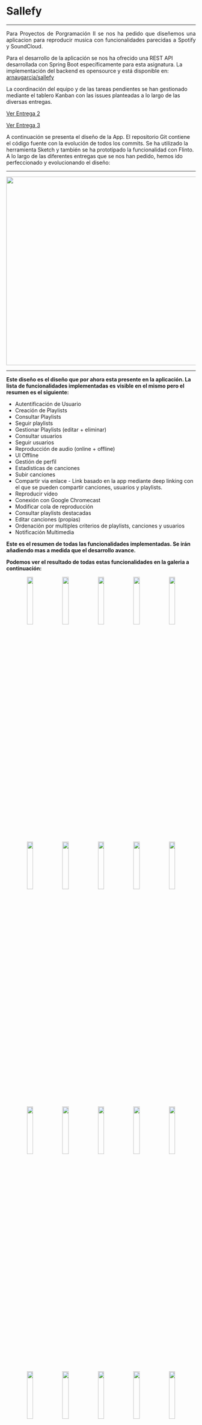 # Sallefy

-------------

<p align="justify">
Para Proyectos de Porgramación II se nos ha pedido que diseñemos una aplicacion para reproducir musica con funcionalidades parecidas a Spotify y SoundCloud. 

Para el desarrollo de la aplicación se nos ha ofrecido una REST API desarrollada con Spring Boot específicamente para esta asignatura. La implementación del backend es opensource y está disponible en: [arnaugarcia/sallefy](https://github.com/arnaugarcia/sallefy) 

La coordinación del equipo y de las tareas pendientes se han gestionado mediante el tablero Kanban con las issues planteadas a lo largo de las diversas entregas.

[Ver Entrega 2](https://github.com/VXGamez/Sallefy/projects/1) 

[Ver Entrega 3](https://github.com/VXGamez/Sallefy/projects/2) 
 
A continuación se presenta el diseño de la App. El  repositorio Git  contiene el código fuente  con la evolución de todos los commits.  Se ha utilizado la herramienta Sketch y  también se ha prototipado la funcionalidad con Flinto. A lo largo de las diferentes entregas que se nos han pedido, hemos ido perfeccionado y evolucionando el diseño:
</p>

-------------

<p align="center">
  <img src="https://user-images.githubusercontent.com/48185184/77230548-47f8ac80-6b95-11ea-995f-fb809f6d74b1.png" data-canonical-src="https://user-images.githubusercontent.com/48185184/77230548-47f8ac80-6b95-11ea-995f-fb809f6d74b1.png" width="580" height="500" />
</p>

-------------

**Este diseño es el diseño que por ahora esta presente en la aplicación. La lista de funcionalidades implementadas es visible en el mismo pero el resumen es el siguiente:**
* Autentificación de Usuario
* Creación de Playlists
* Consultar Playlists
* Seguir playlists
* Gestionar Playlists (editar + eliminar)
* Consultar usuarios
* Seguir usuarios
* Reproducción de audio (online + offline)
* UI Offline
* Gestión de perfil
* Estadisticas de canciones
* Subir canciones
* Compartir via enlace - Link basado en la app mediante deep linking con el que se pueden compartir canciones, usuarios y playlists.
* Reproducir video
* Conexión con Google Chromecast
* Modificar cola de reproducción
* Consultar playlists destacadas
* Editar canciones (propias)
* Ordenación por multiples criterios de playlists, canciones y usuarios
* Notificación Multimedia

**Este es el resumen de todas las funcionalidades implementadas. Se irán añadiendo mas a medida que el desarrollo avance.**


**Podemos ver el resultado de todas estas funcionalidades en la galeria a continuación:**
<p align="center">
<img src="https://user-images.githubusercontent.com/48185184/82435842-32203e80-9a95-11ea-97bd-73a0651268c2.png" width="18%"></img> <img src="https://user-images.githubusercontent.com/48185184/82435850-351b2f00-9a95-11ea-8532-f786458bd521.png" width="18%"></img> <img src="https://user-images.githubusercontent.com/48185184/82435858-364c5c00-9a95-11ea-8b58-efeb9b0a51b9.png" width="18%"></img> <img src="https://user-images.githubusercontent.com/48185184/82435862-36e4f280-9a95-11ea-9d18-4d219692041a.png" width="18%"></img> <img src="https://user-images.githubusercontent.com/48185184/82435865-377d8900-9a95-11ea-81e7-2cff9f1d6136.png" width="18%"></img> <img src="https://user-images.githubusercontent.com/48185184/82436927-db1b6900-9a96-11ea-8be4-b1945320d137.png" width="18%"></img> <img src="https://user-images.githubusercontent.com/48185184/82435869-38aeb600-9a95-11ea-9cbe-82524190c149.png" width="18%"></img> <img src="https://user-images.githubusercontent.com/48185184/82435870-39474c80-9a95-11ea-9ada-73ad20a53c98.png" width="18%"></img> <img src="https://user-images.githubusercontent.com/48185184/82435871-39474c80-9a95-11ea-86bc-aa1a40b07116.png" width="18%"></img> <img src="https://user-images.githubusercontent.com/48185184/82435874-39dfe300-9a95-11ea-9e1e-2b82ca12dc2d.png" width="18%"></img> <img src="https://user-images.githubusercontent.com/48185184/82435875-39dfe300-9a95-11ea-9f49-2673a11d8876.png" width="18%"></img> <img src="https://user-images.githubusercontent.com/48185184/82435876-3a787980-9a95-11ea-8d9b-95126d1165d9.png" width="18%"></img> <img src="https://user-images.githubusercontent.com/48185184/82435877-3b111000-9a95-11ea-80af-bfb91e92bd96.png" width="18%"></img> <img src="https://user-images.githubusercontent.com/48185184/82435879-3b111000-9a95-11ea-9786-2a5faed75c6a.png" width="18%"></img> <img src="https://user-images.githubusercontent.com/48185184/82435880-3ba9a680-9a95-11ea-8267-cb5ddad87bea.png" width="18%"></img> <img src="https://user-images.githubusercontent.com/48185184/82435883-3ba9a680-9a95-11ea-9a59-db546517f33c.png" width="18%"></img> <img src="https://user-images.githubusercontent.com/48185184/82436422-18cbc200-9a96-11ea-94d7-65990d17f2f4.png" width="18%"></img> <img src="https://user-images.githubusercontent.com/48185184/82436439-1b2e1c00-9a96-11ea-9057-83536024badd.png" width="18%"></img> <img src="https://user-images.githubusercontent.com/48185184/82436446-1d907600-9a96-11ea-8966-43295e0c96ba.png" width="18%"></img> <img src="https://user-images.githubusercontent.com/48185184/82436448-1ec1a300-9a96-11ea-80bc-08503d83c22f.png" width="18%"></img> 
</p>


